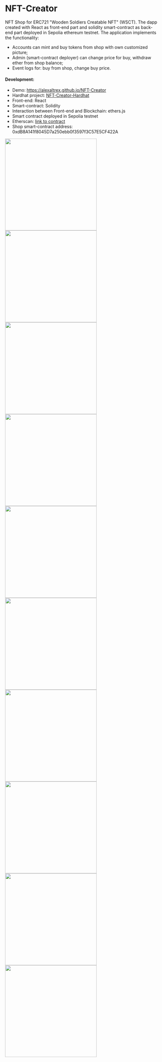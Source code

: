 # NFT-Creator
NFT Shop for ERC721 "Wooden Soldiers Creatable NFT" (WSСT). The dapp created with React as front-end part and solidity smart-contract as back-end part deployed in Sepolia ethereum testnet.
The application implements the functionality:
* Accounts can mint and buy tokens from shop with own customized picture;
* Admin (smart-contract deployer) can change price for buy, withdraw ether from shop balance; 
* Event logs for: buy from shop, change buy price.
#### Development:
* Demo: https://alexaltrex.github.io/NFT-Creator
* Hardhat project: [NFT-Creator-Hardhat](https://github.com/Alexaltrex/NFT-Creator-Hardhat)
* Front-end: React
* Smart-contract: Solidity
* Interaction between Front-end and Blockchain: ethers.js
* Smart contract deployed in Sepolia testnet
* Etherscan: [link to contract](https://sepolia.etherscan.io/address/0xdB8A141f8045D7a250ebb0f3597f3C57E5CF422A)
* Shop smart-contract address: 0xdB8A141f8045D7a250ebb0f3597f3C57E5CF422A

<img src="https://user-images.githubusercontent.com/56224288/235022656-dd7c3578-e62b-4b31-a668-e7a789d49694.jpg" height="300">
<img src="https://user-images.githubusercontent.com/56224288/235022660-af8f57c6-5478-4a47-b5c1-b5fb8bcc2883.jpg" height="300">
<img src="https://user-images.githubusercontent.com/56224288/235022663-307931cd-2484-40cb-860f-d2b4d0b8c436.jpg" height="300">
<img src="https://user-images.githubusercontent.com/56224288/235022667-378be4dd-8d88-485a-8c9b-393faba56fd4.jpg" height="300">
<img src="https://user-images.githubusercontent.com/56224288/235022670-23c32af3-60e9-4cdb-b204-391bb8b93305.jpg" height="300">
<img src="https://user-images.githubusercontent.com/56224288/235022673-27c644c9-6b7a-4eaf-9929-97915ad1182a.jpg" height="300">
<img src="https://user-images.githubusercontent.com/56224288/235022676-53ab2a94-98b4-47f8-a40e-de436a46adb2.jpg" height="300">
<img src="https://user-images.githubusercontent.com/56224288/235022681-c1220207-8867-40b6-a154-d6c10a8084b2.jpg" height="300">
<img src="https://user-images.githubusercontent.com/56224288/235022685-0d5001c1-e87b-4ab5-be82-915e0599d8cd.jpg" height="300">
<img src="https://user-images.githubusercontent.com/56224288/235022687-7746f9cc-4a0f-472a-a017-d5853c5c400a.jpg" height="300">
